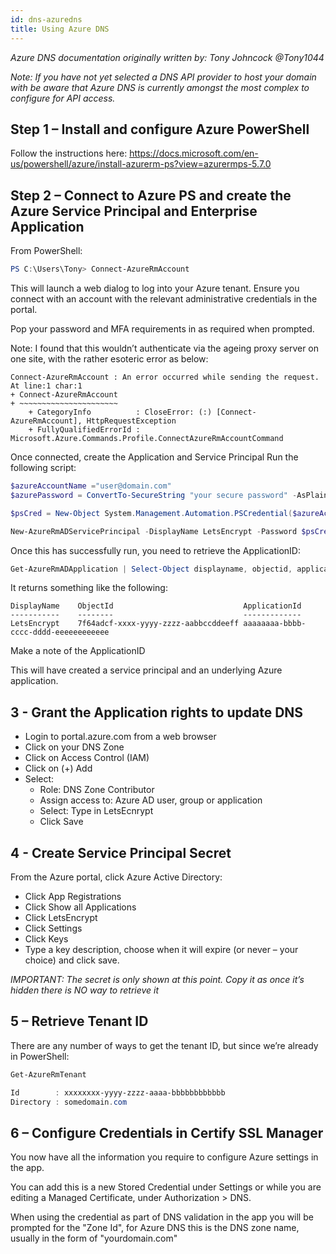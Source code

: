 ```yaml
---
id: dns-azuredns
title: Using Azure DNS
---
```


*Azure DNS documentation originally written by: Tony Johncock @Tony1044*

*Note: If you have not yet selected a DNS API provider to host your domain with be aware that Azure DNS is currently amongst the most complex to configure for API access.*

## Step 1 – Install and configure Azure PowerShell

Follow the instructions here: https://docs.microsoft.com/en-us/powershell/azure/install-azurerm-ps?view=azurermps-5.7.0

## Step 2 – Connect to Azure PS and create the Azure Service Principal and Enterprise Application
From PowerShell:

```powershell
PS C:\Users\Tony> Connect-AzureRmAccount
```

This will launch a web dialog to log into your Azure tenant. Ensure you connect with an account with the relevant administrative credentials in the portal.

Pop your password and MFA requirements in as required when prompted.

Note: I found that this wouldn’t authenticate via the ageing proxy server on one site, with the rather esoteric error as below:

```
Connect-AzureRmAccount : An error occurred while sending the request.
At line:1 char:1
+ Connect-AzureRmAccount
+ ~~~~~~~~~~~~~~~~~~~~~~
    + CategoryInfo          : CloseError: (:) [Connect-AzureRmAccount], HttpRequestException
    + FullyQualifiedErrorId : Microsoft.Azure.Commands.Profile.ConnectAzureRmAccountCommand
```

Once connected, create the Application and Service Principal
Run the following script:

```powershell
$azureAccountName ="user@domain.com"
$azurePassword = ConvertTo-SecureString "your secure password" -AsPlainText -Force

$psCred = New-Object System.Management.Automation.PSCredential($azureAccountName, $azurePassword) 

New-AzureRmADServicePrincipal -DisplayName LetsEncrypt -Password $psCred
```

Once this has successfully run, you need to retrieve the ApplicationID:

```powershell
Get-AzureRmADApplication | Select-Object displayname, objectid, applicationid
```

It returns something like the following:

```
DisplayName    ObjectId                             ApplicationId                       
-----------    --------                             -------------                       
LetsEncrypt    7f64adcf-xxxx-yyyy-zzzz-aabbccddeeff aaaaaaaa-bbbb-cccc-dddd-eeeeeeeeeeee
```

Make a note of the ApplicationID

This will have created a service principal and an underlying Azure application.

## 3 - Grant the Application rights to update DNS
- Login to portal.azure.com from a web browser
- Click on your DNS Zone
- Click on Access Control (IAM)
- Click on (+) Add
- Select:
    - Role: DNS Zone Contributor
    - Assign access to: Azure AD user, group or application
    - Select: Type in LetsEcnrypt
    - Click Save

## 4 - Create Service Principal Secret

From the Azure portal, click Azure Active Directory:

- Click App Registrations
- Click Show all Applications
- Click LetsEncrypt
- Click Settings
- Click Keys
- Type a key description, choose when it will expire (or never – your choice) and click save.

*IMPORTANT: The secret is only shown at this point. Copy it as once it’s hidden there is NO way to retrieve it*

## 5 – Retrieve Tenant ID
There are any number of ways to get the tenant ID, but since we’re already in PowerShell:

```powershell
Get-AzureRmTenant

Id        : xxxxxxxx-yyyy-zzzz-aaaa-bbbbbbbbbbbb
Directory : somedomain.com
```
 
## 6 – Configure Credentials in Certify SSL Manager

You now have all the information you require to configure Azure settings in the app. 

You can add this is a new Stored Credential under Settings or while you are editing a Managed Certificate, under Authorization > DNS. 

When using the credential as part of DNS validation in the app you will be prompted for the "Zone Id", for Azure DNS this is the DNS zone name, usually in the form of "yourdomain.com"
